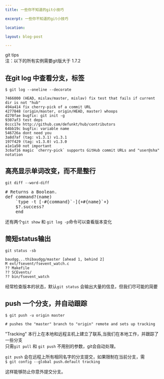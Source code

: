 ```yaml
---
title: 一些你不知道的git小技巧

excerpt: 一些你不知道的git小技巧  

location: 

layout: blog-post

---
```


git tips   
注：以下的所有实例需要git版大于 1.7.2

在git log 中查看分支，标签
-------------------------
`$ git log --oneline --decorate`

    7466000 (HEAD, mislav/master, mislav) fix test that fails if current dir is not "hub"
    494a414 fix cherry-pick of a commit URL
    4277848 (origin/master, origin/HEAD, master) whoops
    d270fae bugfix: git init -g
    9307af3 test deps
    8ccc17e http://github.com/defunkt/hub/contributors
    64bb19c bugfix: variable name
    546726a dont need you
    3a8d7af (tag: v1.3.1) v1.3.1
    197f429 (tag: v1.3.0) v1.3.0
    a1e1a50 not important
	3c6af16 magic `cherry-pick` supports GitHub commit URLs and "user@sha" notation

高亮显示单词改变，而不是整行
-------------------------------
`git diff --word-diff`

<pre>
# Returns a Boolean.
def command?(name)
	`type -t [-#{command}`-]{+#{name}`+}
	$?.success?
	end
</pre>

还有两个`git show` 和 `git log -p`命令可以查看版本变化

简短status输出
--------------
`git status -sb`

    baudgg...thibaudgg/master [ahead 1, behind 2]
    M ext/fsevent/fsevent_watch.c
    ?? Makefile
    ?? SCEvents/
    ?? bin/fsevent_watch

经常检查版本的状态，默认`git status` 会输出大量的信息，但我们尽可能的简要

push 一个分支，并自动跟踪
--------------
`$ git push -u origin master`

`# pushes the "master" branch to "origin" remote and sets up tracking`

"Tracking" 本行上在本地和远程主机上建立了联系,当我们在本地工作，并跟踪了一些分支   
只需`git pull` 和 `git push` 不用别的参数，git会自动处理。

`git push` 会在远程上所有相同名字的分支提交，如果限制在当前分支，需  
`$ git config --global push.default tracking `

这样能够防止你意外提交分支。


